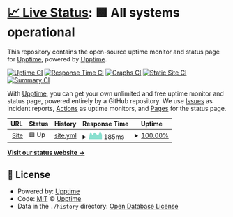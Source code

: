 # [📈 Live Status](https://status.mrlivixx.me): <!--live status--> **🟩 All systems operational**

This repository contains the open-source uptime monitor and status page for [Upptime](https://upptime.js.org), powered by [Upptime](https://github.com/upptime/upptime).

[![Uptime CI](https://github.com/MrLivixx/status/workflows/Uptime%20CI/badge.svg)](https://github.com/MrLivixx/status/actions?query=workflow%3A%22Uptime+CI%22)
[![Response Time CI](https://github.com/MrLivixx/status/workflows/Response%20Time%20CI/badge.svg)](https://github.com/MrLivixx/status/actions?query=workflow%3A%22Response+Time+CI%22)
[![Graphs CI](https://github.com/MrLivixx/status/workflows/Graphs%20CI/badge.svg)](https://github.com/MrLivixx/status/actions?query=workflow%3A%22Graphs+CI%22)
[![Static Site CI](https://github.com/MrLivixx/status/workflows/Static%20Site%20CI/badge.svg)](https://github.com/MrLivixx/status/actions?query=workflow%3A%22Static+Site+CI%22)
[![Summary CI](https://github.com/MrLivixx/status/workflows/Summary%20CI/badge.svg)](https://github.com/MrLivixx/status/actions?query=workflow%3A%22Summary+CI%22)

With [Upptime](https://upptime.js.org), you can get your own unlimited and free uptime monitor and status page, powered entirely by a GitHub repository. We use [Issues](https://github.com/upptime/upptime/issues) as incident reports, [Actions](https://github.com/MrLivixx/status/actions) as uptime monitors, and [Pages](https://status.mrlivixx.me) for the status page.

<!--start: status pages-->
<!-- This summary is generated by Upptime (https://github.com/upptime/upptime) -->
<!-- Do not edit this manually, your changes will be overwritten -->
<!-- prettier-ignore -->
| URL | Status | History | Response Time | Uptime |
| --- | ------ | ------- | ------------- | ------ |
| <img alt="" src="https://icons.duckduckgo.com/ip3/livixx.me.ico" height="13"> [Site](https://livixx.me) | 🟩 Up | [site.yml](https://github.com/EveryDayRains/status/commits/HEAD/history/site.yml) | <details><summary><img alt="Response time graph" src="./graphs/site/response-time-week.png" height="20"> 185ms</summary><br><a href="https://status.livixx.me/history/site"><img alt="Response time 164" src="https://img.shields.io/endpoint?url=https%3A%2F%2Fraw.githubusercontent.com%2FEveryDayRains%2Fstatus%2FHEAD%2Fapi%2Fsite%2Fresponse-time.json"></a><br><a href="https://status.livixx.me/history/site"><img alt="24-hour response time 146" src="https://img.shields.io/endpoint?url=https%3A%2F%2Fraw.githubusercontent.com%2FEveryDayRains%2Fstatus%2FHEAD%2Fapi%2Fsite%2Fresponse-time-day.json"></a><br><a href="https://status.livixx.me/history/site"><img alt="7-day response time 185" src="https://img.shields.io/endpoint?url=https%3A%2F%2Fraw.githubusercontent.com%2FEveryDayRains%2Fstatus%2FHEAD%2Fapi%2Fsite%2Fresponse-time-week.json"></a><br><a href="https://status.livixx.me/history/site"><img alt="30-day response time 160" src="https://img.shields.io/endpoint?url=https%3A%2F%2Fraw.githubusercontent.com%2FEveryDayRains%2Fstatus%2FHEAD%2Fapi%2Fsite%2Fresponse-time-month.json"></a><br><a href="https://status.livixx.me/history/site"><img alt="1-year response time 181" src="https://img.shields.io/endpoint?url=https%3A%2F%2Fraw.githubusercontent.com%2FEveryDayRains%2Fstatus%2FHEAD%2Fapi%2Fsite%2Fresponse-time-year.json"></a></details> | <details><summary><a href="https://status.livixx.me/history/site">100.00%</a></summary><a href="https://status.livixx.me/history/site"><img alt="All-time uptime 89.16%" src="https://img.shields.io/endpoint?url=https%3A%2F%2Fraw.githubusercontent.com%2FEveryDayRains%2Fstatus%2FHEAD%2Fapi%2Fsite%2Fuptime.json"></a><br><a href="https://status.livixx.me/history/site"><img alt="24-hour uptime 100.00%" src="https://img.shields.io/endpoint?url=https%3A%2F%2Fraw.githubusercontent.com%2FEveryDayRains%2Fstatus%2FHEAD%2Fapi%2Fsite%2Fuptime-day.json"></a><br><a href="https://status.livixx.me/history/site"><img alt="7-day uptime 100.00%" src="https://img.shields.io/endpoint?url=https%3A%2F%2Fraw.githubusercontent.com%2FEveryDayRains%2Fstatus%2FHEAD%2Fapi%2Fsite%2Fuptime-week.json"></a><br><a href="https://status.livixx.me/history/site"><img alt="30-day uptime 100.00%" src="https://img.shields.io/endpoint?url=https%3A%2F%2Fraw.githubusercontent.com%2FEveryDayRains%2Fstatus%2FHEAD%2Fapi%2Fsite%2Fuptime-month.json"></a><br><a href="https://status.livixx.me/history/site"><img alt="1-year uptime 99.99%" src="https://img.shields.io/endpoint?url=https%3A%2F%2Fraw.githubusercontent.com%2FEveryDayRains%2Fstatus%2FHEAD%2Fapi%2Fsite%2Fuptime-year.json"></a></details>

<!--end: status pages-->

[**Visit our status website →**](https://status.mrlivixx.me)

## 📄 License

- Powered by: [Upptime](https://github.com/upptime/upptime)
- Code: [MIT](./LICENSE) © [Upptime](https://upptime.js.org)
- Data in the `./history` directory: [Open Database License](https://opendatacommons.org/licenses/odbl/1-0/)
